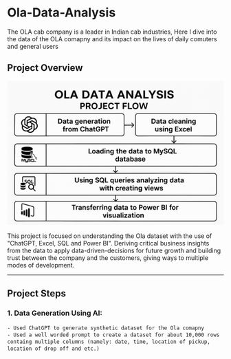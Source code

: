 # Ola-Data-Analysis

The OLA cab company is a leader in Indian cab industries, Here I dive into the data of the OLA comapny and its impact on the lives of daily comuters and general users

## Project Overview

![project pipeline](https://github.com/kapoorva13009/Ola-Data-Analysis/blob/main/Ola%20Project%20Pipeline.png)

This project is focused on understanding the Ola dataset with the use of "ChatGPT, Excel, SQL and Power BI". Deriving critical business insights from the data to apply data-driven-decisions for future growth and building trust between the company and the customers, giving ways to multiple modes of development.

---

## Project Steps

### 1. Data Generation Using AI:

    - Used ChatGPT to generate synthetic dataset for the Ola comapny
    - Used a well worded prompt to create a dataset for about 10,000 rows containg multiple columns (namely: date, time, location of pickup, location of drop off and etc.)
    
